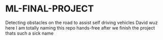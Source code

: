 # ML-FINAL-PROJECT
Detecting obstacles on the road to assist self driving vehicles
David wuz here
I am totally naming this repo hands-free after we finish the project thats such a sick name
